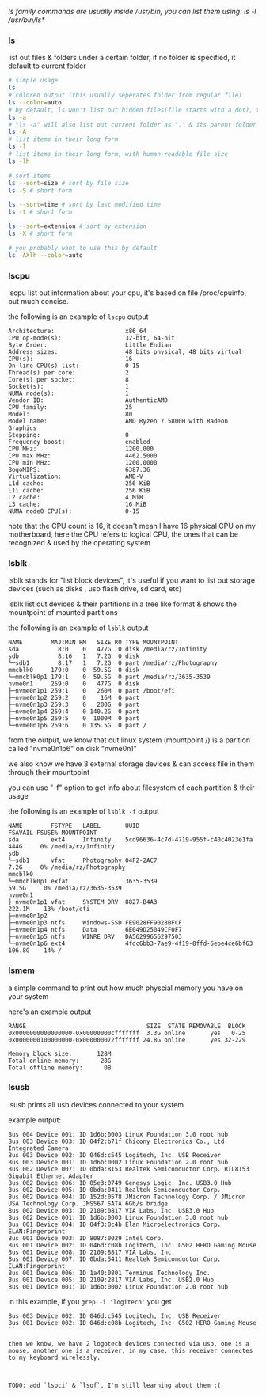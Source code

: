 *ls family commands are usually inside /usr/bin, you can list them using: ls -l /usr/bin/ls\**

### ls 

list out files & folders under a certain folder, if no folder is specified, it default to current folder

```sh
# simple usage
ls
# colored output (this usually seperates folder from regular file)
ls --color=auto
# by default, ls won't list out hidden files(file starts with a dot), to list them, using -a options
ls -a
# "ls -a" will also list out current folder as "." & its parent folder as "..", which is often unnecessary, to elliminate them, use -A
ls -A
# list items in their long form
ls -l
# list items in their long form, with human-readable file size
ls -lh
```

```sh
# sort items 
ls --sort=size # sort by file size
ls -S # short form

ls --sort=time # sort by last modified time
ls -t # short form

ls --sort=extension # sort by extension
ls -X # short form
```

```sh
# you probably want to use this by default
ls -AXlh --color=auto
```

### lscpu

lscpu list out information about your cpu, it's based on file /proc/cpuinfo, but much concise.

the following is an example of `lscpu` output

```
Architecture:                    x86_64
CPU op-mode(s):                  32-bit, 64-bit
Byte Order:                      Little Endian
Address sizes:                   48 bits physical, 48 bits virtual
CPU(s):                          16
On-line CPU(s) list:             0-15
Thread(s) per core:              2
Core(s) per socket:              8
Socket(s):                       1
NUMA node(s):                    1
Vendor ID:                       AuthenticAMD
CPU family:                      25
Model:                           80
Model name:                      AMD Ryzen 7 5800H with Radeon Graphics
Stepping:                        0
Frequency boost:                 enabled
CPU MHz:                         1200.000
CPU max MHz:                     4462.5000
CPU min MHz:                     1200.0000
BogoMIPS:                        6387.36
Virtualization:                  AMD-V
L1d cache:                       256 KiB
L1i cache:                       256 KiB
L2 cache:                        4 MiB
L3 cache:                        16 MiB
NUMA node0 CPU(s):               0-15
```

note that the CPU count is 16, it doesn't mean I have 16 physical CPU on my motherboard, here the CPU refers to logical CPU, the ones that can be recognized & used by the operating system

### lsblk

lsblk stands for "list block devices", it's useful if you want to list out storage devices (such as disks , usb flash drive, sd card, etc)

lsblk list out devices & their partitions in a tree like format & shows the mountpoint of mounted partitions

the following is an example of `lsblk` output

``` 
NAME        MAJ:MIN RM   SIZE RO TYPE MOUNTPOINT
sda           8:0    0   477G  0 disk /media/rz/Infinity
sdb           8:16   1   7.2G  0 disk 
└─sdb1        8:17   1   7.2G  0 part /media/rz/Photography
mmcblk0     179:0    0  59.5G  0 disk 
└─mmcblk0p1 179:1    0  59.5G  0 part /media/rz/3635-3539
nvme0n1     259:0    0   477G  0 disk 
├─nvme0n1p1 259:1    0   260M  0 part /boot/efi
├─nvme0n1p2 259:2    0    16M  0 part 
├─nvme0n1p3 259:3    0   200G  0 part 
├─nvme0n1p4 259:4    0 140.2G  0 part 
├─nvme0n1p5 259:5    0  1000M  0 part 
└─nvme0n1p6 259:6    0 135.5G  0 part /
```

from the output, we know that out linux system (mountpoint /) is a parition called "nvme0n1p6" on disk "nvme0n1"

we also know we have 3 external storage devices & can access file in them through their mountpoint

you can use "-f" option to get info about filesystem of each partition & their usage

the following is an example of `lsblk -f` output

```
NAME        FSTYPE   LABEL       UUID                                 FSAVAIL FSUSE% MOUNTPOINT
sda         ext4     Infinity    5cd96636-4c7d-4719-955f-c40c4023e1fa    444G     0% /media/rz/Infinity
sdb                                                                                  
└─sdb1      vfat     Photography 04F2-2AC7                               7.2G     0% /media/rz/Photography
mmcblk0                                                                              
└─mmcblk0p1 exfat                3635-3539                              59.5G     0% /media/rz/3635-3539
nvme0n1                                                                              
├─nvme0n1p1 vfat     SYSTEM_DRV  8827-B4A3                             222.1M    13% /boot/efi
├─nvme0n1p2                                                                          
├─nvme0n1p3 ntfs     Windows-SSD FE9028FF9028BFCF                                    
├─nvme0n1p4 ntfs     Data        6E049D25049CF0F7                                    
├─nvme0n1p5 ntfs     WINRE_DRV   DA56299656297503                                    
└─nvme0n1p6 ext4                 4fdc6bb3-7ae9-4f19-8ffd-6ebe4ce6bf63  106.8G    14% /
```

### lsmem 

a simple command to print out how much physcial memory you have on your system

here's an example output

```
RANGE                                  SIZE  STATE REMOVABLE  BLOCK
0x0000000000000000-0x00000000cfffffff  3.3G online       yes   0-25
0x0000000100000000-0x000000072fffffff 24.8G online       yes 32-229

Memory block size:       128M
Total online memory:      28G
Total offline memory:      0B
```

### lsusb

lsusb prints all usb devices connected to your system

example output:

```
Bus 004 Device 001: ID 1d6b:0003 Linux Foundation 3.0 root hub
Bus 003 Device 003: ID 04f2:b71f Chicony Electronics Co., Ltd Integrated Camera
Bus 003 Device 002: ID 046d:c545 Logitech, Inc. USB Receiver
Bus 003 Device 001: ID 1d6b:0002 Linux Foundation 2.0 root hub
Bus 002 Device 007: ID 0bda:8153 Realtek Semiconductor Corp. RTL8153 Gigabit Ethernet Adapter
Bus 002 Device 006: ID 05e3:0749 Genesys Logic, Inc. USB3.0 Hub             
Bus 002 Device 005: ID 0bda:0411 Realtek Semiconductor Corp. 
Bus 002 Device 004: ID 152d:0578 JMicron Technology Corp. / JMicron USA Technology Corp. JMS567 SATA 6Gb/s bridge
Bus 002 Device 003: ID 2109:0817 VIA Labs, Inc. USB3.0 Hub             
Bus 002 Device 001: ID 1d6b:0003 Linux Foundation 3.0 root hub
Bus 001 Device 004: ID 04f3:0c4b Elan Microelectronics Corp. ELAN:Fingerprint
Bus 001 Device 003: ID 8087:0029 Intel Corp. 
Bus 001 Device 002: ID 046d:c08b Logitech, Inc. G502 HERO Gaming Mouse
Bus 001 Device 008: ID 2109:8817 VIA Labs, Inc. 
Bus 001 Device 007: ID 0bda:5411 Realtek Semiconductor Corp. ELAN:Fingerprint
Bus 001 Device 006: ID 1a40:0801 Terminus Technology Inc. 
Bus 001 Device 005: ID 2109:2817 VIA Labs, Inc. USB2.0 Hub             
Bus 001 Device 001: ID 1d6b:0002 Linux Foundation 2.0 root hub
```

in this example, if you `grep -i 'logitech'` you get

```
Bus 003 Device 002: ID 046d:c545 Logitech, Inc. USB Receiver
Bus 001 Device 002: ID 046d:c08b Logitech, Inc. G502 HERO Gaming Mouse
``

then we know, we have 2 logotech devices connected via usb, one is a mouse, another one is a receiver, in my case, this receiver connectes to my keyboard wirelessly.



TODO: add `lspci` & `lsof`, I'm still learning about them :(
